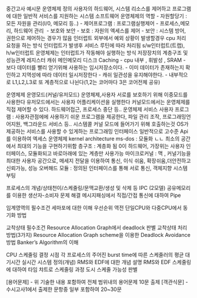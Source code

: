 중간고사 예시문
운영체제 정의
	사용자의 하드웨어, 시스템 리소스를 제어하고 프로그램에 대한 일반적 서비스를 지원하는 시스템 소프트웨어
운영체제의 역할
	- 자원할당기 : 모든 자원을 관리(I/0, 메모리 등..)
	- 제어프로그램 : 프로그램실행제어
	- 프로세스,메모리, 하드웨어 관리 
	- 보호와 보안
	    - 보호 : 자원의 엑세스를 제어
	    - 보안 : 시스템 방어, 권한으로 제어하는 경우가 많음
인터럽트
	외부에서 예외 상황이 발생할경우 cpu 처리 요청을 하는 방식
	인터럽트가 발생후 서비스 루틴에 따라 처리됨
	s/w인터럽트(트랩), h/w인터럽트
	운영체제는 인터럽트가 작동해야 실행하는 방식
저장장치의 계층구조 및 성능관계
	레지스터 캐쉬 메인메모리 디스크
Caching
	- cpu 내부 , 휘발성 , SRAM
	- 보다 데이터를 빨리 얻기위해 사용하는 임시저장소이다.
	- 이미 데이터가 존재하는지 확인하고 지역성에 따라 데이터 일시저장한다
	- 캐쉬 일관성을 유지해야한다.
	- 내부적으로 L1,L2,L3로 또 계층적으로 나뉜다(1,2는 코어마다 3은 코어전체 공유)

운영체제 운영모드(커널/유저모드)
	운영체제,사용자 서로를 보호하기 위해 이중모드를 사용한다
	유저모드에서는 사용자 어플리케이션을 실행한다
	커널모드에서는 운영체제를 직접 제어할 수 있다.  하드웨어접근, 프로세스 중단 등..
운영체제 서비스 
	사용자 프로그램 : 사용자관점에에 사용하기 쉬운 프로그램을 제공한다, 파일 관리 조작, 프로그래밍언어지원, 백그라운드 서비스 등..
시스템콜
	커널 모드에 들어가기 위해 호출하는것
	OS가 제공하는 서비스를 사용할 수 있게하는 프로그래밍 인터페이스
	일반적으로 고수준 Api를 이용하여 엑세스
운영체제 kernel architecture 
	ms-dos : 모듈화 ㄴㄴ 최소의 공간에서 최대의 기능을 구현하기위함
	층구조 : 계층화 됨 0이 하드웨어, 가장위는 사용자 인터페이스, 모듈화되고 바로아래에 있는 계층만 사용가능
	마이크로커널 : 맥 , 커널기능을 최대한 사용자 공간으로, 메세지 전달을 이용하여 통신, 이식 쉬움, 확장쉬움,더안전하고 신뢰가능, 성능 오버해드
	모듈 : 정의된 인터페이스를 통해 서로 통신, 객체지향
시스템 부팅

프로세스의 개념/상태천이/스케줄링/문맥교환/생성 및 삭제 등 
IPC (2모델)
공유메모리를 이용한 생산자-소비자 문제 해결
메시지패싱에서 직접/간접 통신에 대하여
Pipe

임계영역의 필수조건
세마포에 대한 이해
우선순위 역전
단일CPU와 다중CPU에서 동기화 방법

교착상태 필수조건
Resource Allocation Graph에서 deadlock 판별
교착상태 처리 방법(3가지)
Resource Allocation Graph scheme을 이용한 Deadlock Avoidance 방법 Banker’s Algorithm의 이해

CPU 스케줄링 결정 시점
각 프로세스의 주어진 burst time에 따른 스케줄러의 평균 대기시간
실시간 시스템 정의(개념)
RMS와 EDF에 대한 개념 설명
RMS와 EDF 스케줄링에 대하여 타임 챠트로 스케줄링 과정 도시 스케줄 가능성 판별


[용어문제] - 위 기술한 내용 포함하여 전체 범위내의 용어문제 10문 출제 [객관식문] - 수시고사1에서 출제한 문항중 일부 포함하여 20~30문
